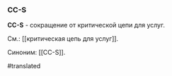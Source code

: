 ### CC-S

**CC-S** - сокращение от критической цепи для услуг.

См.: [[критическая цепь для услуг]].

Синоним: [[CC-S]].

#translated
